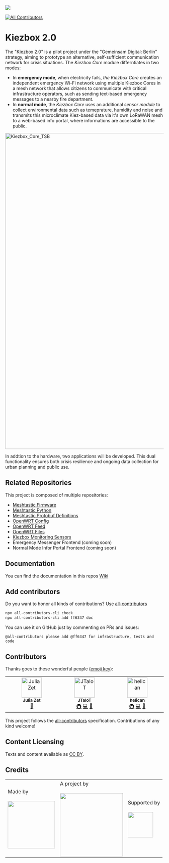 ![](https://img.shields.io/badge/Built%20with%20%E2%9D%A4%EF%B8%8F-at%20Technologiestiftung%20Berlin-blue)

<!-- ALL-CONTRIBUTORS-BADGE:START - Do not remove or modify this section -->
[![All Contributors](https://img.shields.io/badge/all_contributors-1-orange.svg?style=flat-square)](#contributors-)
<!-- ALL-CONTRIBUTORS-BADGE:END -->


# Kiezbox 2.0

The "Kiezbox 2.0" is a pilot project under the "Gemeinsam Digital: Berlin" strategy, aiming to prototype an alternative, self-sufficient communication network for crisis situations. The _Kiezbox Core_ module differntiates in two modes:
- In **emergency mode**, when electricity fails, _the Kiezbox Core_ creates an independent emergency Wi-Fi network using multiple Kiezbox Cores in a mesh network that allows citizens to communicate with critical infrastructure operators, such as sending text-based emergency messages to a nearby fire department.
- In **normal mode**, the _Kiezbox Core_ uses an additional _sensor module_ to collect environmental data such as temeprature, humidity and noise and transmits this microclimate Kiez-based data via it's own LoRaWAN mesh to a web-based info portal, where informations are accessible to the public.


<img width="1000" alt="Kiezbox_Core_TSB" style="align:center" src="https://github.com/user-attachments/assets/e85f490a-3828-4634-a160-9f082cdefddf">


In addtion to the hardware, two applications will be developed.  This dual functionality ensures both crisis resilience and ongoing data collection for urban planning and public use.

## Related Repositories
This project is composed of multiple repositories:
- [Meshtastic Firmware](https://github.com/technologiestiftung/kiezbox-meshtastic-firmware)
- [Meshtastic Python](https://github.com/technologiestiftung/kiezbox-meshtastic-python)
- [Meshtastic Protobuf Definitions](https://github.com/technologiestiftung/kiezbox-meshtastic-protobufs)
- [OpenWRT Config](https://github.com/technologiestiftung/kiezbox2-openwrt-env)
- [OpenWRT Feed](https://github.com/technologiestiftung/kiezbox2-openwrt-feed)
- [OpenWRT Files](https://github.com/technologiestiftung/kiezbox2-openwrt-files)
- [Kiezbox Monitoring Sensors](https://github.com/technologiestiftung/Kiezbox-Sensors-)
- Emergency Messenger Frontend (coming soon)
- Normal Mode Infor Portal Frontend (coming soon)


## Documentation

You can find the documentation in this repos [Wiki](https://github.com/technologiestiftung/kiezbox/wiki)

## Add contributors
Do you want to honor all kinds of contributions? Use [all-contributors](https://allcontributors.org/)

```bash
npx all-contributors-cli check
npx all-contributors-cli add ff6347 doc
```
You can use it on GitHub just by commenting on PRs and issues:

```plain
@all-contributors please add @ff6347 for infrastructure, tests and code
```

## Contributors

Thanks goes to these wonderful people ([emoji key](https://allcontributors.org/docs/en/emoji-key)):

<!-- ALL-CONTRIBUTORS-LIST:START - Do not remove or modify this section -->
<!-- prettier-ignore-start -->
<!-- markdownlint-disable -->
<table>
  <tbody>
    <tr>
      <td align="center" valign="top" width="14.28%"><a href="https://github.com/julizet"><img src="https://avatars.githubusercontent.com/u/52455010?v=4?s=64" width="64px;" alt="Julia Zet"/><br /><sub><b>Julia Zet</b></sub></a><br /><a href="https://github.com/technologiestiftung/kiezbox/commits?author=julizet" title="Documentation">📖</a></td>
      <td align="center" valign="top" width="14.28%"><a href="https://github.com/JTaIoT"><img src="https://avatars.githubusercontent.com/u/114985716?v=4?s=64" width="64px;" alt="JTaIoT"/><br /><sub><b>JTaIoT</b></sub></a><br /><a href="#infra-JTaIoT" title="Infrastructure (Hosting, Build-Tools, etc)">🚇</a> <a href="https://github.com/technologiestiftung/kiezbox/commits?author=JTaIoT" title="Code">💻</a> <a href="https://github.com/technologiestiftung/kiezbox/commits?author=JTaIoT" title="Documentation">📖</a></td>
      <td align="center" valign="top" width="14.28%"><a href="https://github.com/james-knippes"><img src="https://avatars.githubusercontent.com/u/30473830?v=4?s=64" width="64px;" alt="helican"/><br /><sub><b>helican</b></sub></a><br /><a href="#infra-james-knippes" title="Infrastructure (Hosting, Build-Tools, etc)">🚇</a> <a href="https://github.com/technologiestiftung/kiezbox/commits?author=james-knippes" title="Code">💻</a> <a href="https://github.com/technologiestiftung/kiezbox/commits?author=james-knippes" title="Documentation">📖</a></td>
    </tr>
  </tbody>
</table>

<!-- markdownlint-restore -->
<!-- prettier-ignore-end -->

<!-- ALL-CONTRIBUTORS-LIST:END -->

This project follows the [all-contributors](https://github.com/all-contributors/all-contributors) specification. Contributions of any kind welcome!

## Content Licensing

Texts and content available as [CC BY](https://creativecommons.org/licenses/by/3.0/de/).

## Credits

<table>
  <tr>
    <td>
      Made by  <a href="https://www.technologiestiftung-berlin.de/">
        <br />
        <br />
        <img width="150" src="https://logos.citylab-berlin.org/logo-technologiestiftung-berlin-de.svg" />
      </a>
    </td>
    <td>
      A project by <a href="https://citylab-berlin.org/de/start/">
        <br />
        <br />
        <img width="200" src="https://logos.citylab-berlin.org/logo-citylab-berlin.svg" />
      </a>
    </td>
    <td>
      Supported by <a href="https://www.berlin.de/rbmskzl/">
        <br />
        <br />
        <img width="80" src="https://logos.citylab-berlin.org/logo-berlin-senatskanzelei-de.svg" />
      </a>
    </td>
  </tr>
</table>
